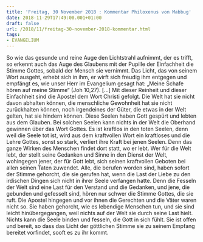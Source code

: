 ```yaml
---
title: 'Freitag, 30 November 2018 : Kommentar Philoxenus von Mabbug'
date: 2018-11-29T17:49:00.001+01:00
draft: false
url: /2018/11/freitag-30-november-2018-kommentar.html
tags: 
- EVANGELIUM
---
```


So wie das gesunde und reine Auge den Lichtstrahl aufnimmt, der es trifft, so erkennt auch das Auge des Glaubens mit der Pupille der Einfachheit die Stimme Gottes, sobald der Mensch sie vernimmt. Das Licht, das von seinem Wort ausgeht, erhebt sich in ihm, er wirft sich freudig ihm entgegen und empfängt es, wie unser Herr im Evangelium gesagt hat: „Meine Schafe hören auf meine Stimme“ (Joh 10,27). \[…\] Mit dieser Reinheit und dieser Einfachheit sind die Apostel dem Wort Christi gefolgt. Die Welt hat sie nicht davon abhalten können, die menschliche Gewohnheit hat sie nicht zurückhalten können, noch irgendeines der Güter, die etwas in der Welt gelten, hat sie hindern können. Diese Seelen haben Gott gespürt und lebten aus dem Glauben. Bei solchen Seelen kann nichts in der Welt die Oberhand gewinnen über das Wort Gottes. Es ist kraftlos in den toten Seelen, denn weil die Seele tot ist, wird aus dem kraftvollen Wort ein kraftloses und die Lehre Gottes, sonst so stark, verliert ihre Kraft bei jenen Seelen. Denn das ganze Wirken des Menschen findet dort statt, wo er lebt. Wer für die Welt lebt, der stellt seine Gedanken und Sinne in den Dienst der Welt, wohingegen jener, der für Gott lebt, sich seinen kraftvollen Geboten bei allen seinen Taten zuwendet. Alle, die berufen worden sind, haben sofort der Stimme gehorcht, die sie gerufen hat, wenn die Last der Liebe zu den irdischen Dingen sich nicht in ihrer Seele verfangen hatte. Denn die Fesseln der Welt sind eine Last für den Verstand und die Gedanken, und jene, die gebunden und gefesselt sind, hören nur schwer die Stimme Gottes, die sie ruft. Die Apostel hingegen und vor ihnen die Gerechten und die Väter waren nicht so. Sie haben gehorcht, wie es lebendige Menschen tun, und sie sind leicht hinübergegangen, weil nichts auf der Welt sie durch seine Last hielt. Nichts kann die Seele binden und fesseln, die Gott in sich fühlt. Sie ist offen und bereit, so dass das Licht der göttlichen Stimme sie zu seinem Empfang bereitet vorfindet, sooft es zu ihr kommt.